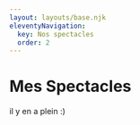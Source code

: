 ```yaml
---
layout: layouts/base.njk
eleventyNavigation:
  key: Nos spectacles
  order: 2
---
```

# Mes Spectacles

il y en a plein :)
